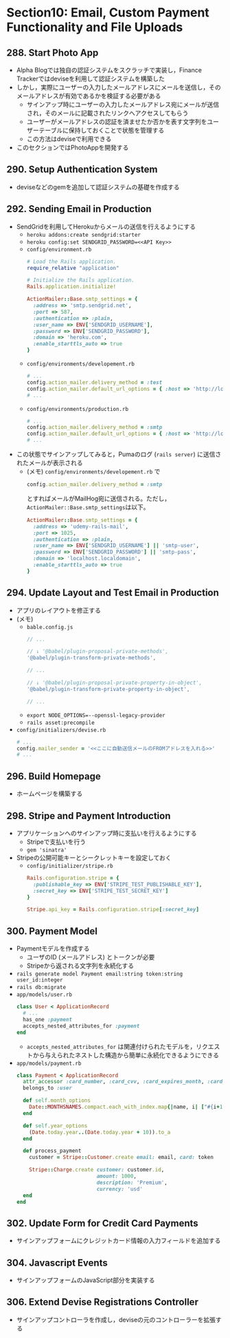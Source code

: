 # Section10: Email, Custom Payment Functionality and File Uploads

## 288. Start Photo App

- Alpha Blogでは独自の認証システムをスクラッチで実装し，Finance Trackerではdeviseを利用して認証システムを構築した
- しかし，実際にユーザーの入力したメールアドレスにメールを送信し，そのメールアドレスが有効であるかを検証する必要がある
  - サインアップ時にユーザーの入力したメールアドレス宛にメールが送信され，そのメールに記載されたリンクへアクセスしてもらう
  - ユーザーがメールアドレスの認証を済ませたか否かを表す文字列をユーザーテーブルに保持しておくことで状態を管理する
  - この方法はdeviseで利用できる
- このセクションではPhotoAppを開発する

## 290. Setup Authentication System

- deviseなどのgemを追加して認証システムの基礎を作成する

## 292. Sending Email in Production

- SendGridを利用してHerokuからメールの送信を行えるようにする
  - `heroku addons:create sendgrid:starter`
  - `heroku config:set SENDGRID_PASSWORD=<<API Key>>`
  - `config/environment.rb`
    ```ruby
    # Load the Rails application.
    require_relative "application"

    # Initialize the Rails application.
    Rails.application.initialize!

    ActionMailer::Base.smtp_settings = {
      :address => 'smtp.sendgrid.net',
      :port => 587,
      :authentication => :plain,
      :user_name => ENV['SENDGRID_USERNAME'],
      :password => ENV['SENDGRID_PASSWORD'],
      :domain => 'heroku.com',
      :enable_starttls_auto => true
    }
    ```
  - `config/environments/developement.rb`
    ```ruby
    # ...
    config.action_mailer.delivery_method = :test
    config.action_mailer.default_url_options = { :host => 'http://localhost:3000' }
    # ...
    ```
  - `config/environments/production.rb`
    ```ruby
    # ...
    config.action_mailer.delivery_method = :smtp
    config.action_mailer.default_url_options = { :host => 'http://localhost:3000' }
    # ...
    ```
- この状態でサインアップしてみると，Pumaのログ (`rails server`) に送信されたメールが表示される
  - (メモ) `config/environments/developement.rb` で
    ```ruby
    config.action_mailer.delivery_method = :smtp
    ```
    とすればメールがMailHog宛に送信される。ただし，`ActionMailer::Base.smtp_settings`は以下。
    ```ruby
    ActionMailer::Base.smtp_settings = {
      :address => 'udemy-rails-mail',
      :port => 1025,
      :authentication => :plain,
      :user_name => ENV['SENDGRID_USERNAME'] || 'smtp-user',
      :password => ENV['SENDGRID_PASSWORD'] || 'smtp-pass',
      :domain => 'localhost.localdomain',
      :enable_starttls_auto => true
    }
    ```

## 294. Update Layout and Test Email in Production

- アプリのレイアウトを修正する
- (メモ)
  - `bable.config.js`
    ```js
    // ...

    // ↓ '@babel/plugin-proposal-private-methods',
    '@babel/plugin-transform-private-methods',

    // ...

    // ↓ '@babel/plugin-proposal-private-property-in-object',
    '@babel/plugin-transform-private-property-in-object',

    // ...
    ```
  - `export NODE_OPTIONS=--openssl-legacy-provider`
  - `rails asset:precompile`
- `config/initializers/devise.rb`
  ```ruby
  # ...
  config.mailer_sender = '<<ここに自動送信メールのFROMアドレスを入れる>>'
  # ...
  ```

## 296. Build Homepage

- ホームページを構築する

## 298. Stripe and Payment Introduction

- アプリケーションへのサインアップ時に支払いを行えるようにする
  - Stripeで支払いを行う
  - `gem 'sinatra'`
- Stripeの公開可能キーとシークレットキーを設定しておく
  - `config/initializer/stripe.rb`
    ```ruby
    Rails.configuration.stripe = {
      :publishable_key => ENV['STRIPE_TEST_PUBLISHABLE_KEY'],
      :secret_key => ENV['STRIPE_TEST_SECRET_KEY']
    }

    Stripe.api_key = Rails.configuration.stripe[:secret_key]
    ```

## 300. Payment Model

- Paymentモデルを作成する
  - ユーザのID (メールアドレス) とトークンが必要
  - Stripeから返される文字列を永続化する
- `rails generate model Payment email:string token:string user_id:integer`
- `rails db:migrate`
- `app/models/user.rb`
  ```ruby
  class User < ApplicationRecord
    # ...
    has_one :payment
    accepts_nested_attributes_for :payment
  end
  ```
  - `accepts_nested_attributes_for` は関連付けられたモデルを，リクエストから与えられたネストした構造から簡単に永続化できるようにできる
- `app/models/payment.rb`
  ```ruby
  class Payment < ApplicationRecord
    attr_accessor :card_number, :card_cvv, :card_expires_month, :card_expires_year
    belongs_to :user

    def self.month_options
      Date::MONTHSNAMES.compact.each_with_index.map{|name, i| ["#{i+1} - #{name}", i+1]}
    end

    def self.year_options
      (Date.today.year..(Date.today.year + 10)).to_a
    end

    def process_payment
      customer = Stripe::Customer.create email: email, card: token

      Stripe::Charge.create customer: customer.id,
                            amount: 1000,
                            description: 'Premium',
                            currency: 'usd'
    end
  end
  ```

## 302. Update Form for Credit Card Payments

- サインアップフォームにクレジットカード情報の入力フィールドを追加する

## 304. Javascript Events

- サインアップフォームのJavaScript部分を実装する

## 306. Extend Devise Registrations Controller

- サインアップコントローラを作成し，deviseの元のコントローラーを拡張する
